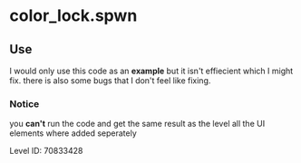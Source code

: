 # color_lock.spwn
## Use
I would only use this code as an **example** but it isn't effiecient which I might fix. there is also some bugs that I don't feel like fixing. 
### Notice
you **can't** run the code and get the same result as the level all the UI elements where added seperately

Level ID: 70833428
